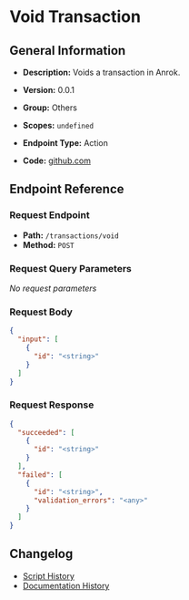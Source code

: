 # Void Transaction

## General Information

- **Description:** Voids a transaction in Anrok.

- **Version:** 0.0.1
- **Group:** Others
- **Scopes:** `undefined`
- **Endpoint Type:** Action
- **Code:** [github.com](https://github.com/NangoHQ/integration-templates/tree/main/integrations/anrok/actions/void-transaction.ts)


## Endpoint Reference

### Request Endpoint

- **Path:** `/transactions/void`
- **Method:** `POST`

### Request Query Parameters

_No request parameters_

### Request Body

```json
{
  "input": [
    {
      "id": "<string>"
    }
  ]
}
```

### Request Response

```json
{
  "succeeded": [
    {
      "id": "<string>"
    }
  ],
  "failed": [
    {
      "id": "<string>",
      "validation_errors": "<any>"
    }
  ]
}
```

## Changelog

- [Script History](https://github.com/NangoHQ/integration-templates/commits/main/integrations/anrok/actions/void-transaction.ts)
- [Documentation History](https://github.com/NangoHQ/integration-templates/commits/main/integrations/anrok/actions/void-transaction.md)

<!-- END  GENERATED CONTENT -->

